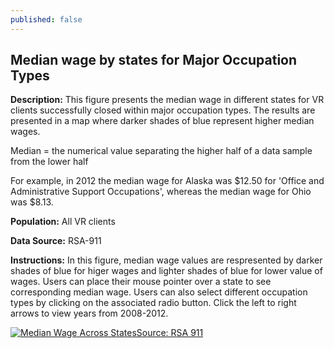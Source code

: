 ```yaml
---
published: false
---
```


## Median wage by states for Major Occupation Types

**Description:** This figure presents the median wage in different states for VR clients successfully closed within major occupation types. The results are presented in a map where darker shades of blue represent higher median wages.

Median = the numerical value separating the higher half of a data sample from the lower half

For example, in 2012 the median wage for Alaska was $12.50 for 'Office and Administrative Support Occupations', whereas the median wage for Ohio was $8.13.  

**Population:** All VR clients 

**Data Source:** RSA-911

**Instructions:** In this figure, median wage values are respresented by darker shades of blue for higer wages and lighter shades of blue for lower value of wages. Users can place their mouse pointer over a state to see corresponding median wage. Users can also select different occupation types by clicking on the associated radio button. Click the left to right arrows to view years from 2008-2012.

<script type='text/javascript' src='https://public.tableausoftware.com/javascripts/api/viz_v1.js'></script><div class='tableauPlaceholder' style='width: 1004px; height: 819px;'><noscript><a href='#'><img alt='Median Wage Across StatesSource: RSA 911 ' src='https:&#47;&#47;publicrevizit.tableausoftware.com&#47;static&#47;images&#47;CC&#47;CCHMPYJ2Q&#47;1_rss.png' style='border: none' /></a></noscript><object class='tableauViz' width='1004' height='819' style='display:none;'><param name='host_url' value='https%3A%2F%2Fpublic.tableausoftware.com%2F' /> <param name='path' value='shared&#47;CCHMPYJ2Q' /> <param name='toolbar' value='yes' /><param name='static_image' value='https:&#47;&#47;publicrevizit.tableausoftware.com&#47;static&#47;images&#47;CC&#47;CCHMPYJ2Q&#47;1.png' /> <param name='animate_transition' value='yes' /><param name='display_static_image' value='yes' /><param name='display_spinner' value='yes' /><param name='display_overlay' value='yes' /><param name='display_count' value='yes' /><param name='showVizHome' value='no' /><param name='showTabs' value='y' /></object></div><div style='width:1004px;height:22px;padding:0px 10px 0px 0px;color:black;font:normal 8pt verdana,helvetica,arial,sans-serif;'><div style='float:right; padding-right:8px;'><a href='http://www.tableausoftware.com/public/about-tableau-products?ref=https://public.tableausoftware.com/shared/CCHMPYJ2Q' target='_blank'>Learn About Tableau</a></div></div>
